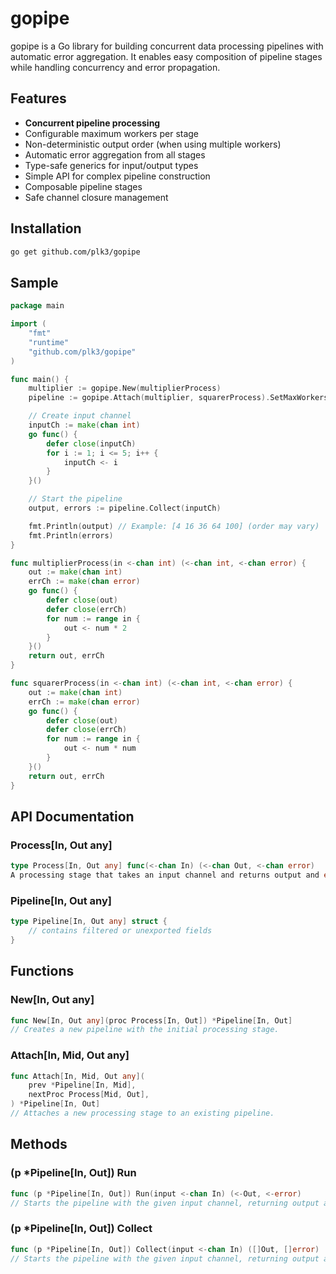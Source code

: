 # gopipe
gopipe is a Go library for building concurrent data processing pipelines with automatic error aggregation. It enables easy composition of pipeline stages while handling concurrency and error propagation.

## Features
- **Concurrent pipeline processing**
- Configurable maximum workers per stage
- Non-deterministic output order (when using multiple workers)
- Automatic error aggregation from all stages
- Type-safe generics for input/output types
- Simple API for complex pipeline construction
- Composable pipeline stages
- Safe channel closure management

## Installation
```bash
go get github.com/plk3/gopipe
```

## Sample
```go
package main

import (
	"fmt"
    "runtime"
	"github.com/plk3/gopipe"
)

func main() {
    multiplier := gopipe.New(multiplierProcess)
    pipeline := gopipe.Attach(multiplier, squarerProcess).SetMaxWorkers(runtime.NumCPU())

    // Create input channel
    inputCh := make(chan int)
    go func() {
        defer close(inputCh)
        for i := 1; i <= 5; i++ {
            inputCh <- i
        }
    }()

    // Start the pipeline
    output, errors := pipeline.Collect(inputCh)

    fmt.Println(output) // Example: [4 16 36 64 100] (order may vary)
    fmt.Println(errors)
}

func multiplierProcess(in <-chan int) (<-chan int, <-chan error) {
    out := make(chan int)
    errCh := make(chan error)
    go func() {
        defer close(out)
        defer close(errCh)
        for num := range in {
            out <- num * 2
        }
    }()
    return out, errCh
}

func squarerProcess(in <-chan int) (<-chan int, <-chan error) {
    out := make(chan int)
    errCh := make(chan error)
    go func() {
        defer close(out)
        defer close(errCh)
        for num := range in {
            out <- num * num
        }
    }()
    return out, errCh
}
```

## API Documentation
### Process[In, Out any]
```go
type Process[In, Out any] func(<-chan In) (<-chan Out, <-chan error)
A processing stage that takes an input channel and returns output and error channels.
```

### Pipeline[In, Out any]
```go
type Pipeline[In, Out any] struct {
    // contains filtered or unexported fields
}
```

## Functions
### New[In, Out any]
```go
func New[In, Out any](proc Process[In, Out]) *Pipeline[In, Out]
// Creates a new pipeline with the initial processing stage.
```

### Attach[In, Mid, Out any]
```go
func Attach[In, Mid, Out any](
    prev *Pipeline[In, Mid],
    nextProc Process[Mid, Out],
) *Pipeline[In, Out]
// Attaches a new processing stage to an existing pipeline.
```

## Methods
### (p *Pipeline[In, Out]) Run
```go
func (p *Pipeline[In, Out]) Run(input <-chan In) (<-Out, <-error)
// Starts the pipeline with the given input channel, returning output and error channel.
```
### (p *Pipeline[In, Out]) Collect
```go
func (p *Pipeline[In, Out]) Collect(input <-chan In) ([]Out, []error)
// Starts the pipeline with the given input channel, returning output and error slice.
```